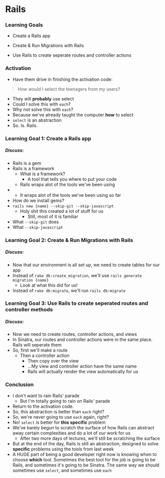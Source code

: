 # Rails



### Learning Goals

- Create a Rails app

- Create & Run Migrations with Rails

- Use Rails to create seperate routes and controller actions


### Activation 

* Have them drive in finishing the activation code:

> How would I select the teenagers from my users?

* They will **probably** use select
* Could I solve this with `each`?
* Why not solve this with `each`?
* Because we've already taught the computer **how** to select
* `select` is an abstraction
* So. Is. Rails.



### Learning Goal 1: Create a Rails app

##### Discuss: 

* Rails is a gem
* Rails is a framework
  * What is a framework? 
    * A tool that tells you where to put your code 
  * Rails wraps alot of the tools we've been using 
* 
  * It wraps alot of the tools we've been using so far
* How do we install gems?
* `rails new {name} --skip-git --skip-javascript`
  * Holy shit this created a lot of stuff for us
    * Still, most of it is familiar
* What `--skip-git` does
* What `--skip-javascript`



### Learning Goal 2: Create & Run Migrations with Rails

##### Discuss: 

* Now that our environment is all set up, we need to create tables for our app
* Instead of `rake db:create_migration`, we'll use `rails generate migration {name}`
  * Look at what this did for us!
* Instead of `rake db:migrate`, we'll run `rails db:migrate`



### Learning Goal 3: Use Rails to create seperated routes and controller methods

##### Discuss: 

* Now we need to create routes, controller actions, and views
* In Sinatra, our routes and controller actions were in the same place. Rails will seperate them
* So, first we'll make a route
  * Then a controller action
    * Then copy over the view
    * ...My view and controller action have the same name
    * Rails will actually render the view automatically for us



### Conclusion 

- I don't want to rain Rails' parade
  - But I'm totally going to rain on Rails' parade
- Return to the activation code.
- So, this abstraction is better than `each` right?
- So, we're never going to use `each` again, right?
- No! `select` is better for **this specific** problem
- We've barely begun to scratch the surface of how Rails can abstract away certain complexities and do a lot of our work for us
  - After two more days of lectures, we'll still be scratching the surface
- But at the end of the day, Rails is still an abstraction, designed to solve **specific** problems using the tools from last week
- A HUGE part of being a good developer right now is knowing when to choose **which** tool. Sometimes the best tool for the job is going to be Rails, and sometimes it's going to be Sinatra. The same way we should sometimes use `select`, and sometimes use `each`